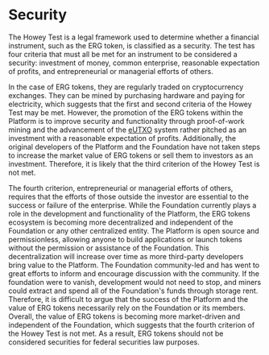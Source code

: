 # Security

The Howey Test is a legal framework used to determine whether a financial instrument, such as the ERG token, is classified as a security. The test has four criteria that must all be met for an instrument to be considered a security: investment of money, common enterprise, reasonable expectation of profits, and entrepreneurial or managerial efforts of others.

In the case of ERG tokens, they are regularly traded on cryptocurrency exchanges. They can be mined by purchasing hardware and paying for electricity, which suggests that the first and second criteria of the Howey Test may be met. However, the promotion of the ERG tokens within the Platform is to improve security and functionality through proof-of-work mining and the advancement of the [eUTXO](eutxo.md) system rather pitched as an investment with a reasonable expectation of profits. Additionally, the original developers of the Platform and the Foundation have not taken steps to increase the market value of ERG tokens or sell them to investors as an investment. Therefore, it is likely that the third criterion of the Howey Test is not met.

The fourth criterion, entrepreneurial or managerial efforts of others, requires that the efforts of those outside the investor are essential to the success or failure of the enterprise. While the Foundation currently plays a role in the development and functionality of the Platform, the ERG tokens ecosystem is becoming more decentralized and independent of the Foundation or any other centralized entity. The Platform is open source and permissionless, allowing anyone to build applications or launch tokens without the permission or assistance of the Foundation. This decentralization will increase over time as more third-party developers bring value to the Platform. The Foundation community-led and has went to great efforts to inform and encourage discussion with the community. If the foundation were to vanish, development would not need to stop, and miners could extract and spend all of the Foundation's funds through storage rent. Therefore, it is difficult to argue that the success of the Platform and the value of ERG tokens necessarily rely on the Foundation or its members. Overall, the value of ERG tokens is becoming more market-driven and independent of the Foundation, which suggests that the fourth criterion of the Howey Test is not met. As a result, ERG tokens should not be considered securities for federal securities law purposes.